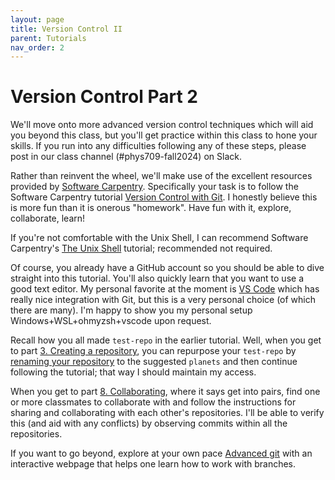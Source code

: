 ```yaml
---
layout: page
title: Version Control II
parent: Tutorials
nav_order: 2
---
```


# Version Control Part 2

We'll move onto more advanced version control techniques which will aid you beyond this class, but you'll get practice within this class to hone your skills.
If you run into any difficulties following any of these steps, please post in our class channel (#phys709-fall2024) on Slack.

Rather than reinvent the wheel, we'll make use of the excellent resources provided by [Software Carpentry](https://software-carpentry.org/).
Specifically your task is to follow the Software Carpentry tutorial [Version Control with Git](https://swcarpentry.github.io/git-novice/).
I honestly believe this is more fun than it is onerous "homework". Have fun with it, explore, collaborate, learn!

If you're not comfortable with the Unix Shell, I can recommend Software Carpentry's [The Unix Shell](https://swcarpentry.github.io/shell-novice/) tutorial; recommended not required.

Of course, you already have a GitHub account so you should be able to dive straight into this tutorial. You'll also quickly learn that you want to use a good text editor.
My personal favorite at the moment is [VS Code](https://code.visualstudio.com/) which has really nice integration with Git, but this is a very personal choice (of which there are many).
I'm happy to show you my personal setup Windows+WSL+ohmyzsh+vscode upon request.

Recall how you all made `test-repo` in the earlier tutorial. Well, when you get to part [3. Creating a repository](https://swcarpentry.github.io/git-novice/03-create.html),  you can repurpose your `test-repo` by [renaming your repository](https://docs.github.com/en/repositories/creating-and-managing-repositories/renaming-a-repository) to the suggested `planets` and then continue following the tutorial; that way I should maintain my access.

When you get to part [8. Collaborating](https://swcarpentry.github.io/git-novice/08-collab.html), where it says get into pairs, find one or more classmates to collaborate with and follow the instructions for sharing and collaborating with each other's repositories. I'll be able to verify this (and aid with any conflicts) by observing commits within all the repositories.

If you want to go beyond, explore at your own pace [Advanced git](https://learngitbranching.js.org/?locale=en_US) with an interactive webpage that helps one learn how to work with branches.

